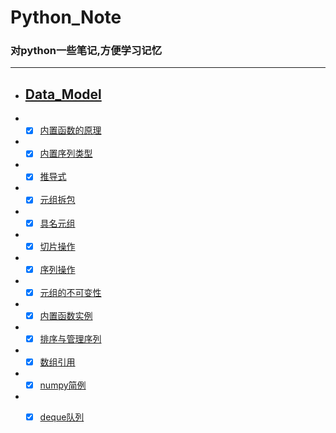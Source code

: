 # Python_Note

### 对python一些笔记,方便学习记忆

---

* ## [Data_Model](https://github.com/SunRelease/Python_Note/tree/master/Python%20Advanced/Data_Model)

* -[x] [内置函数的原理](https://github.com/SunRelease/Python_Note/blob/master/Python%20Advanced/Data_Model/mode.md)

* -[x] [内置序列类型](https://github.com/SunRelease/Python_Note/blob/master/Python%20Advanced/Data_Model/sequence.md)

* -[x] [推导式](https://github.com/SunRelease/Python_Note/blob/master/Python%20Advanced/Data_Model/derivation.md)

* -[x] [元组拆包](https://github.com/SunRelease/Python_Note/blob/master/Python%20Advanced/Data_Model/tuple_apart.md)

* -[x] [具名元组](https://github.com/SunRelease/Python_Note/blob/master/Python%20Advanced/Data_Model/named%20tuple.md)

* -[x] [切片操作](https://github.com/SunRelease/Python_Note/blob/master/Python%20Advanced/Data_Model/slice.md)

* -[x] [序列操作](https://github.com/SunRelease/Python_Note/blob/master/Python%20Advanced/Data_Model/sequence_replication.md)

* -[x] [元组的不可变性](https://github.com/SunRelease/Python_Note/blob/master/Python%20Advanced/Data_Model/replication.md)

* -[x] [内置函数实例](https://github.com/SunRelease/Python_Note/blob/master/Python%20Advanced/Data_Model/sorting.md)

* -[x] [排序与管理序列](https://github.com/SunRelease/Python_Note/blob/master/Python%20Advanced/Data_Model/bisects.md)

* -[x] [数组引用](https://github.com/SunRelease/Python_Note/blob/master/Python%20Advanced/Data_Model/tuples.md)

* -[x] [numpy简例](https://github.com/SunRelease/Python_Note/blob/master/Python%20Advanced/Data_Model/numpy_test.md)

* -[x] [deque队列](https://github.com/SunRelease/Python_Note/blob/master/Python%20Advanced/Data_Model/deque.md)




